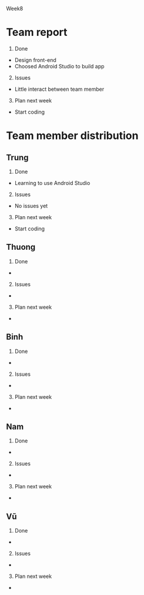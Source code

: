 Week8

# Team report

1. Done
- Design front-end
- Choosed Android Studio to build app

2. Issues
- Little interact between team member

3. Plan next week
- Start coding
 # Team member distribution

## Trung
1. Done
- Learning to use Android Studio
2. Issues
- No issues yet
3. Plan next week
- Start coding

## Thuong
1. Done
- 
2. Issues
- 
3. Plan next week
- 

## Binh
1. Done
- 
2. Issues
- 
3. Plan next week
- 


## Nam
1. Done
- 
2. Issues
- 
3. Plan next week
- 

## Vũ
1. Done
- 
2. Issues
- 
3. Plan next week
- 

